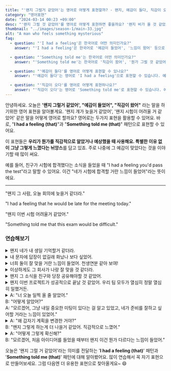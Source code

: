 ```yaml
---
title: "'왠지 그럴거 같았어'는 영어로 어떻게 표현할까? - 왠지, 예감이 들다, 직감이 오다"
category: "영어표현"
date: "2024-03-14 00:23 +09:00"
desc: "'왠지 그럴 것 같았어'를 영어로 어떻게 표현하면 좋을까요? '왠지 비가 올 것 같았어', '왠지 그 영화가 재미있을 것 같았어' 등을 영어로 표현하는 법을 배워봅시다. 다양한 예문을 통해서 연습하고 본인의 표현으로 만들어 보세요."
thumbnail: "../images/season-1/main-33.jpg"
alt: "A man who feels something mysterious"
faq:
  - question: "'I had a feeling'은 한국어로 어떤 의미인가요?"
    answer: "'I had a feeling'은 한국어로 '예감이 들었어', '느낌이 왔어' 등으로 번역될 수 있습니다. 특별한 이유 없이 직감적으로 무언가를 예상하거나 알았을 때 사용하는 표현입니다."

  - question: "'Something told me'는 한국어로 어떤 의미인가요?"
    answer: "'Something told me'는 한국어로 '직감이 왔어', '뭔가 그럴 것 같았어' 등으로 번역될 수 있습니다. 'I had a feeling'과 비슷한 의미로, 설명하기 어려운 직감이나 예감을 표현할 때 사용합니다."

  - question: "'예감이 들다'를 영어로 어떻게 표현할 수 있나요?"
    answer: "'예감이 들다'는 영어로 'I had a feeling'으로 표현할 수 있습니다. 예를 들어, '네가 합격할 거란 예감이 들었어'는 'I had a feeling you'd pass'로 말할 수 있습니다."

  - question: "'직감이 오다'를 영어로 어떻게 표현하나요?"
    answer: "'직감이 오다'는 영어로 'Something told me'로 표현할 수 있습니다. 예를 들어, '우산을 가져가야 할 것 같은 직감이 왔어'는 'Something told me to bring an umbrella'로 말할 수 있습니다."
---
```


안녕하세요. 오늘은 **'왠지 그럴거 같았어', "예감이 들었어", "직감이 왔어"** 라는 말을 하기위한 영어 표현을 알아볼게요. '왠지 걔가 늦을거 같았어', '왠지 시험이 어려울 거 같았어' 같은 말을 어떻게 영어로 할까요? 영어로는 두가지 표현을 활용할 수 있어요. 바로, "**I had a feeling (that)**"과 "**Something told me (that)**" 패턴으로 표현할 수 있어요.

이 표현들은 **우리가 뭔가를 직감적으로 알았거나 예상했을 때 사용해요. 특별한 이유 없이 그냥 그렇게 느꼈다는 뉘앙스**를 담고 있죠. 주로 나중에 그 예감이 맞았다는 것을 이야기할 때 많이 써요.

예를 들어, 친구가 시험에 합격했다는 소식을 들었을 때 "I had a feeling you'd pass the test"라고 말할 수 있어요. 이건 "네가 시험에 합격할 거란 느낌이 들었어"라는 뜻이에요.

---

"왠지 그 사람, 오늘 회의에 늦을거 같더라."

"I had a feeling that he would be late for the meeting today."

"왠지 이번 시험 어려울거 같았어."

"Something told me that this exam would be difficult."

### 연습해보기

<details>
  <summary>왠지 네가 내 생일 기억할거 같더라.</summary>
  <span>I had a feeling that you would remember my birthday.</span>
</details>

<details>
  <summary>내 문자에 답장이 없길래 화났나 보다 싶었어.
</summary>
  <span>When she didn't answer my texts, I had a feeling she was mad at me.</span>
</details>

<details>
  <summary>너희 둘이 잘 맞을 거란 느낌이 들었어. 천생연분 같아 보여!</summary>
  <span>I had a feeling you two would <a href="/blog/vocab-1/012.hit-it-off/">hit it off</a>. You guys seem perfect for each other!</span>
</details>

<details>
  <summary>이상하게도 그 회사가 나랑 잘 맞을 것 같더라.</summary>
  <span>I strangely had a feeling that the company would be a really good fit for me.</span>
</details>

<details>
  <summary>왠지 그 소식을 친구와 당장 공유해야할 것 같았어.</summary>
<span>Something told me I needed to share the news with my friend right away.</span>
</details>

<details>
  <summary>왠지 이번 프로젝트가 성공적으로 끝날 것 같았어. 우리 팀 모두가 열심히 정말 열심히 일했거든.</summary>
  <span>Something told me that this project would end successfully because our whole team worked really hard.</span>
</details>

<details>
  <summary>A: "너 오늘 일찍 올 줄 알았어."<br>B: "어떻게 알았어?"<br>A: "모르겠어, 그냥 내일 중요한 미팅이 있다는 걸 알고 있었고, 네가 준비를 잘하고 싶어할 거라는 느낌이 있었어."</summary>
<span>A: "I knew you would come in early today."<br>B: "How did you know?"<br>A: "I don’t know, I just knew you had an important meeting tomorrow and I had a feeling that you would want to prepare well."</span>
</details>

<details>
  <summary>A: "왜 갑자기 계획을 변경한 거야?"<br>B: "왠지 그렇게 하는게 더 나을거 같았어. 직감적으로 느꼈어."</summary>
<span>A: "Why did you suddenly change the plan?"<br>B: "Something told me it would be better to do so. I just had a gut feeling."</span>
</details>

<details>
  <summary>A: "어떻게 그렇게 확신해?"<br>B: "모르겠어, 처음 아이디어를 들었을 때부터 왠지 이건 뭔가 다르다는 느낌이 들었어."</summary>
<span>A: "How can you be so sure?"<br>B: "I don’t know, I just had a feeling that it was something different when I first heard the idea."</span>
</details>

오늘은 '왠지 그럴 거 같았어'라는 의미를 전달하는 '**I had a feeling (that)**' 패턴과 '**Something told me (that)**' 패턴에 대해 알아봤어요. 많이 연습해서 꼭 자기 표현으로 만들어보세요. 그럼 다음엔 더 유용한 표현으로 찾아올게요~ 😄
